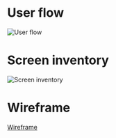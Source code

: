 # User flow

![User flow](https://www.lucidchart.com/publicSegments/view/18c4772e-766d-4679-bf83-1773bced7847/image.png)

# Screen inventory

![Screen inventory](https://www.lucidchart.com/publicSegments/view/1d0b2ce2-581f-425e-8f5e-f25e505a23b0/image.png)

# Wireframe
[Wireframe](https://gracebodur.github.io/start-small-wireframe/)
